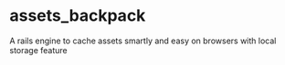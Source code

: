 assets_backpack
===============

A rails engine to cache assets smartly and easy on browsers with local storage feature
